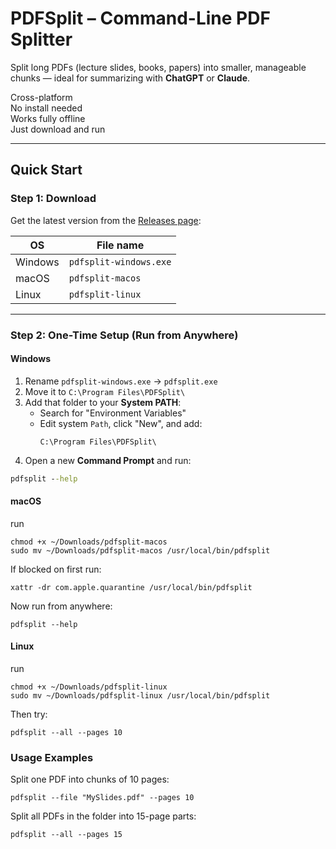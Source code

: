 # PDFSplit – Command-Line PDF Splitter

Split long PDFs (lecture slides, books, papers) into smaller, manageable chunks — ideal for summarizing with **ChatGPT** or **Claude**.

Cross-platform  
No install needed  
Works fully offline  
Just download and run

---

## Quick Start

### Step 1: Download

Get the latest version from the [Releases page](https://github.com/sachaheizmann/PDF-splitter/releases):

| OS        | File name              |
|-----------|-------------------------|
| Windows   |  `pdfsplit-windows.exe`    |
| macOS     | `pdfsplit-macos`         |
| Linux     | `pdfsplit-linux`         |

---

### Step 2: One-Time Setup (Run from Anywhere)

#### Windows

1. Rename `pdfsplit-windows.exe` → `pdfsplit.exe`
2. Move it to `C:\Program Files\PDFSplit\`
3. Add that folder to your **System PATH**:
   - Search for "Environment Variables"
   - Edit system `Path`, click "New", and add:
     ```
     C:\Program Files\PDFSplit\
     ```
4. Open a new **Command Prompt** and run:

```cmd
pdfsplit --help
```

#### macOS
run
```
chmod +x ~/Downloads/pdfsplit-macos
sudo mv ~/Downloads/pdfsplit-macos /usr/local/bin/pdfsplit
```
If blocked on first run:
```
xattr -dr com.apple.quarantine /usr/local/bin/pdfsplit
```
Now run from anywhere:
```
pdfsplit --help
```

#### Linux
run
```
chmod +x ~/Downloads/pdfsplit-linux
sudo mv ~/Downloads/pdfsplit-linux /usr/local/bin/pdfsplit
```
Then try:
```
pdfsplit --all --pages 10
```

### Usage Examples
Split one PDF into chunks of 10 pages:
```
pdfsplit --file "MySlides.pdf" --pages 10
```
Split all PDFs in the folder into 15-page parts:
```
pdfsplit --all --pages 15
```

